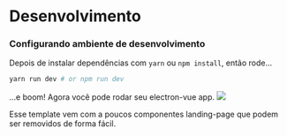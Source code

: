 # Desenvolvimento

### Configurando ambiente de desenvolvimento

Depois de instalar dependências com `yarn` ou `npm install`, então rode...

```bash
yarn run dev # or npm run dev
```

...e boom! Agora você pode rodar seu electron-vue app.
![](../images/landing-page.jpg)

Esse template vem com a poucos componentes landing-page que podem ser removidos de forma fácil.
